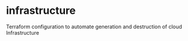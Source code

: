 # infrastructure
Terraform configuration to automate generation and destruction of cloud Infrastructure
